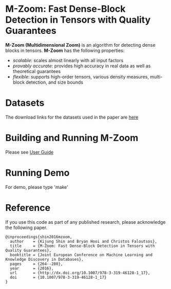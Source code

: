 M-Zoom: Fast Dense-Block Detection in Tensors with Quality Guarantees
========================
**M-Zoom (Multidimensional Zoom)** is an algorithm for detecting dense blocks in tensors.
**M-Zoom** has the following properties:
 * *scalable*: scales almost linearly with all input factors
 * *provably accurate*: provides high accuracy in real data as well as theoretical guarantees
 * *flexible*: supports high-order tensors, various density measures, multi-block detection, and size bounds

Datasets
========================
The download links for the datasets used in the paper are [here](http://www.cs.cmu.edu/~kijungs/codes/mzoom/)

Building and Running M-Zoom
========================
Please see [User Guide](user_guide.pdf)

Running Demo
========================
For demo, please type 'make'

Reference
========================
If you use this code as part of any published research, please acknowledge the following paper.
```
@inproceedings{shin2016mzoom,
  author    = {Kijung Shin and Bryan Hooi and Christos Faloutsos},
  title     = {M-Zoom: Fast Dense-Block Detection in Tensors with Quality Guarantees},
  booktitle = {Joint European Conference on Machine Learning and Knowledge Discovery in Databases},
  pages     = {264--280},
  year      = {2016},
  url       = {http://dx.doi.org/10.1007/978-3-319-46128-1_17},
  doi       = {10.1007/978-3-319-46128-1_17}
}
```
